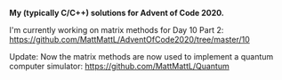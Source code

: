 **My (typically C/C++) solutions for Advent of Code 2020.**

I'm currently working on matrix methods for Day 10 Part 2:
https://github.com/MattMattL/AdventOfCode2020/tree/master/10

Update: Now the matrix methods are now used to implement a quantum computer simulator:
https://github.com/MattMattL/Quantum
